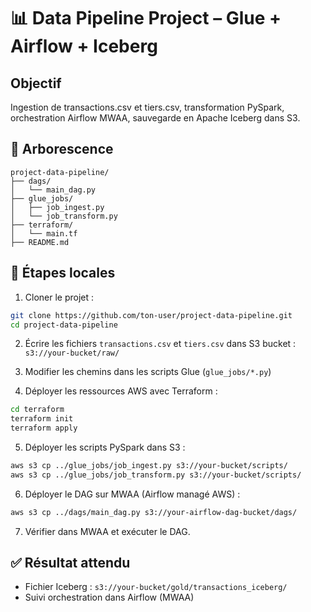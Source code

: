 # 📊 Data Pipeline Project – Glue + Airflow + Iceberg

## Objectif
Ingestion de transactions.csv et tiers.csv, transformation PySpark, orchestration Airflow MWAA, sauvegarde en Apache Iceberg dans S3.

## 📁 Arborescence
```
project-data-pipeline/
├── dags/
│   └── main_dag.py
├── glue_jobs/
│   ├── job_ingest.py
│   └── job_transform.py
├── terraform/
│   └── main.tf
├── README.md
```

## 🔧 Étapes locales
1. Cloner le projet :
```bash
git clone https://github.com/ton-user/project-data-pipeline.git
cd project-data-pipeline
```

2. Écrire les fichiers `transactions.csv` et `tiers.csv` dans S3 bucket : `s3://your-bucket/raw/`

3. Modifier les chemins dans les scripts Glue (`glue_jobs/*.py`)

4. Déployer les ressources AWS avec Terraform :
```bash
cd terraform
terraform init
terraform apply
```

5. Déployer les scripts PySpark dans S3 :
```bash
aws s3 cp ../glue_jobs/job_ingest.py s3://your-bucket/scripts/
aws s3 cp ../glue_jobs/job_transform.py s3://your-bucket/scripts/
```

6. Déployer le DAG sur MWAA (Airflow managé AWS) :
```bash
aws s3 cp ../dags/main_dag.py s3://your-airflow-dag-bucket/dags/
```

7. Vérifier dans MWAA et exécuter le DAG.

## ✅ Résultat attendu
- Fichier Iceberg : `s3://your-bucket/gold/transactions_iceberg/`
- Suivi orchestration dans Airflow (MWAA)